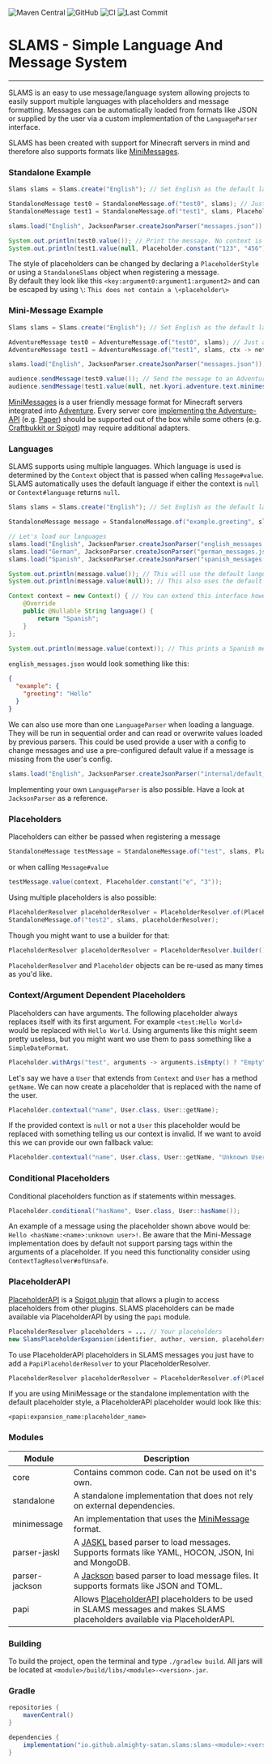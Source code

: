 ![Maven Central](https://img.shields.io/maven-central/v/io.github.almighty-satan.slams/slams-parser-jackson?style=flat-square)
![GitHub](https://img.shields.io/github/license/Almighty-Satan/SLAMS?style=flat-square)
![CI](https://img.shields.io/github/actions/workflow/status/Almighty-Satan/SLAMS/gradle-build.yml?branch=master&style=flat-square)
![Last Commit](https://img.shields.io/github/last-commit/Almighty-Satan/SLAMS?style=flat-square)

# SLAMS - Simple Language And Message System

___

SLAMS is an easy to use message/language system allowing projects to easily support multiple languages with placeholders and message formatting. Messages can be automatically loaded from formats like JSON or supplied by the user via a custom implementation of the `LanguageParser` interface.

SLAMS has been created with support for Minecraft servers in mind and therefore also supports formats like [MiniMessages](https://docs.advntr.dev/minimessage/index.html).

### Standalone Example
```java
Slams slams = Slams.create("English"); // Set English as the default language

StandaloneMessage test0 = StandaloneMessage.of("test0", slams); // Just a simple message
StandaloneMessage test1 = StandaloneMessage.of("test1", slams, Placeholder.constant("hello", "world")); // Message with placeholder, "hello" will be replaced with "world"

slams.load("English", JacksonParser.createJsonParser("messages.json")); // Register language and load messages from JSON file

System.out.println(test0.value()); // Print the message. No context is provided and therefore the default language will be used. See Context#language
System.out.println(test1.value(null, Placeholder.constant("123", "456"))); // Print another message but add an additional placeholder
```
The style of placeholders can be changed by declaring a `PlaceholderStyle` or using a `StandaloneSlams` object when registering a message.  
By default they look like this `<key:argument0:argument1:argument2>`
and can be escaped by using ``\``: `This does not contain a \<placeholder\>`

### Mini-Message Example
```java
Slams slams = Slams.create("English"); // Set English as the default language

AdventureMessage test0 = AdventureMessage.of("test0", slams); // Just a simple message
AdventureMessage test1 = AdventureMessage.of("test1", slams, ctx -> net.kyori.adventure.text.minimessage.tag.resolver.Placeholder.unparsed("hello", "world")); // Message with placeholder, "hello" will be replaced with "world"

slams.load("English", JacksonParser.createJsonParser("messages.json")); // Register language and load messages from JSON file

audience.sendMessage(test0.value()); // Send the message to an Adventure Audience. No context is provided and therefore the default language will be used. See Context#language
audience.sendMessage(test1.value(null, net.kyori.adventure.text.minimessage.tag.resolver.Placeholder.unparsed("123", "456"))); // Send another message but add an additional minimessage placeholder
```

[MiniMessages](https://docs.advntr.dev/minimessage/index.html) is a user friendly message format for Minecraft servers integrated into [Adventure](https://github.com/KyoriPowered/adventure). Every server core [implementing the Adventure-API](https://docs.advntr.dev/platform/native.html) (e.g. [Paper](https://papermc.io/)) should be supported out of the box while some others (e.g. [Craftbukkit or Spigot](https://docs.advntr.dev/platform/bukkit.html)) may require additional adapters.

### Languages
SLAMS supports using multiple languages. Which language is used is determined by the `Context` object
that is passed when calling `Message#value`. SLAMS automatically uses the default language if either the
context is `null` or `Context#language` returns `null`.
```java
Slams slams = Slams.create("English"); // Set English as the default language

StandaloneMessage message = StandaloneMessage.of("example.greeting", slams); // Just a simple message

// Let's load our languages
slams.load("English", JacksonParser.createJsonParser("english_messages.json"));
slams.load("German", JacksonParser.createJsonParser("german_messages.json"));
slams.load("Spanish", JacksonParser.createJsonParser("spanish_messages.json"));

System.out.println(message.value()); // This will use the default language (English)
System.out.println(message.value(null)); // This also uses the default language

Context context = new Context() { // You can extend this interface however you want
    @Override
    public @Nullable String language() {
        return "Spanish";
    }
};

System.out.println(message.value(context)); // This prints a Spanish message
```
`english_messages.json` would look something like this:
```json
{
  "example": {
    "greeting": "Hello"
  }
}
```
We can also use more than one `LanguageParser` when loading a language. They will be run in sequential order and can
read or overwrite values loaded by previous parsers. This could be used provide a user with a config to change messages
and use a pre-configured default value if a message is missing from the user's config.
```java
slams.load("English", JacksonParser.createJsonParser("internal/default_messages.json"), JacksonParser.createJsonParser("config/user_messages.json"));
```
Implementing your own `LanguageParser` is also possible. Have a look at `JacksonParser` as a reference.

### Placeholders
Placeholders can either be passed when registering a message
```java
StandaloneMessage testMessage = StandaloneMessage.of("test", slams, Placeholder.constant("pi", "3"));
```
or when calling `Message#value`
```java
testMessage.value(context, Placeholder.constant("e", "3"));
```
Using multiple placeholders is also possible:
```java
PlaceholderResolver placeholderResolver = PlaceholderResolver.of(Placeholder.constant("hello", "world"), Placeholder.constant("1234", "5678"));
StandaloneMessage.of("test2", slams, placeholderResolver);
```
Though you might want to use a builder for that:
```java
PlaceholderResolver placeholderResolver = PlaceholderResolver.builder().constant("hello", "world").constant("1234", "5678").build();
```
`PlaceholderResolver` and `Placeholder` objects can be re-used as many times as you'd like.

### Context/Argument Dependent Placeholders
Placeholders can have arguments. The following placeholder always replaces itself with its first argument.
For example `<test:Hello World>` would be replaced with `Hello World`. Using arguments like this might seem pretty
useless, but you might want wo use them to pass something like a `SimpleDateFormat`.
```java
Placeholder.withArgs("test", arguments -> arguments.isEmpty() ? "Empty" : arguments.get(0));
```
Let's say we have a `User` that extends from `Context` and `User` has a method `getName`. We can now create a 
placeholder that is replaced with the name of the user.
```java
Placeholder.contextual("name", User.class, User::getName);
```
If the provided context is `null` or not a `User` this placeholder would be replaced with something telling us our
context is invalid. If we want to avoid this we can provide our own fallback value:
```java
Placeholder.contextual("name", User.class, User::getName, "Unknown User");
```

### Conditional Placeholders
Conditional placeholders function as if statements within messages.
```java
Placeholder.conditional("hasName", User.class, User::hasName());
```
An example of a message using the placeholder shown above would be: `Hello <hasName:<name>:unknown user>!`.
Be aware that the Mini-Message implementation does by default not support parsing tags within the arguments of a
placeholder. If you need this functionality consider using `ContextTagResolver#ofUnsafe`.

### PlaceholderAPI
[PlaceholderAPI](https://github.com/PlaceholderAPI/PlaceholderAPI) is a [Spigot plugin](https://www.spigotmc.org/resources/placeholderapi.6245/)
that allows a plugin to access placeholders from other plugins. SLAMS placeholders can be made available via
PlaceholderAPI by using the `papi` module.
```java
PlaceholderResolver placeholders = ... // Your placeholders
new SlamsPlaceholderExpansion(identifier, author, version, placeholders).register();
```
To use PlaceholderAPI placeholders in SLAMS messages you just have to add a `PapiPlaceholderResolver` to your
PlaceholderResolver.
```java
PlaceholderResolver placeholderResolver = PlaceholderResolver.of(Placeholder.constant("something", "else"), PapiPlaceholderResolver.create());
```
If you are using MiniMessage or the standalone implementation with the default placeholder style, a PlaceholderAPI placeholder would
look like this:
```
<papi:expansion_name:placeholder_name>
```

### Modules

| Module         | Description                                                                                                                                                                    |
|----------------|--------------------------------------------------------------------------------------------------------------------------------------------------------------------------------|
| core           | Contains common code. Can not be used on it's own.                                                                                                                             |
| standalone     | A standalone implementation that does not rely on external dependencies.                                                                                                       |
| minimessage    | An implementation that uses the [MiniMessage](https://docs.advntr.dev/minimessage/index.html) format.                                                                          |
| parser-jaskl   | A [JASKL](https://github.com/Almighty-Satan/JASKL) based parser to load messages. Supports formats like YAML, HOCON, JSON, Ini and MongoDB.                                    |
| parser-jackson | A [Jackson](https://github.com/FasterXML/jackson) based parser to load message files. It supports formats like JSON and TOML.                                                  |
| papi           | Allows [PlaceholderAPI](https://github.com/PlaceholderAPI/PlaceholderAPI) placeholders to be used in SLAMS messages and makes SLAMS placeholders available via PlaceholderAPI. |

### Building
To build the project, open the terminal and type `./gradlew build`. All jars will be located at `<module>/build/libs/<module>-<version>.jar`.

### Gradle
```gradle
repositories {
    mavenCentral()
}

dependencies {
    implementation("io.github.almighty-satan.slams:slams-<module>:<version>")
}
```
